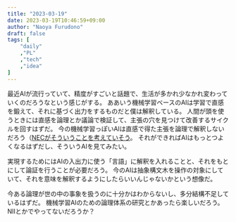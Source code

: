 ```yaml
---
title: "2023-03-19"
date: 2023-03-19T10:46:59+09:00
author: "Naoya Furudono"
draft: false
tags: [
    "daily"
    ,"PL"
    ,"tech"
    ,"idea"
]
---
```


最近AIが流行っていて、精度がすごいと話題で、生活が多かれ少なかれ変わっていくのだろうなという感じがする。
ああいう機械学習ベースのAIは学習で直感を鍛えて、それに基づく出力をするものだと僕は解釈している。
人間が頭を使うときには直感を論理とか議論で検証して、主張の穴を見つけて改善するサイクルを回すはずだ。
今の機械学習っぽいAIは直感で得た主張を論理で解釈しないだろう（[NECがそういうことを考えていそう](https://www.nec.com/en/global/rd/technologies/201807/index.html)。
それができればAIはもっとつよくなるはずだし、そういうAIを見てみたい。

実現するためにはAIの入出力に使う「言語」に解釈を入れることと、それをもとにして論証を行うことが必要だろう。
今のAIは抽象構文木を操作の対象にしていて、それを意味を解釈するようにしたらいいんじゃないかという想像だ。

今ある論理が世の中の事象を扱うのに十分かはわからないし、多分結構不足しているはずだ。
機械学習AIのための論理体系の研究とかあったら楽しいだろう。NIIとかでやってないだろうか？

